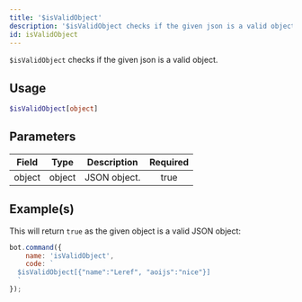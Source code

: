 ```yaml
---
title: '$isValidObject'
description: '$isValidObject checks if the given json is a valid object.'
id: isValidObject
---
```


`$isValidObject` checks if the given json is a valid object.

## Usage

```php
$isValidObject[object]
```

## Parameters

| Field  | Type   | Description  | Required |
| ------ | ------ | ------------ |:--------:|
| object | object | JSON object. |   true   |

## Example(s)

This will return `true` as the given object is a valid JSON object:

```javascript
bot.command({
    name: 'isValidObject',
    code: `
  $isValidObject[{"name":"Leref", "aoijs":"nice"}]
  `
});
```
